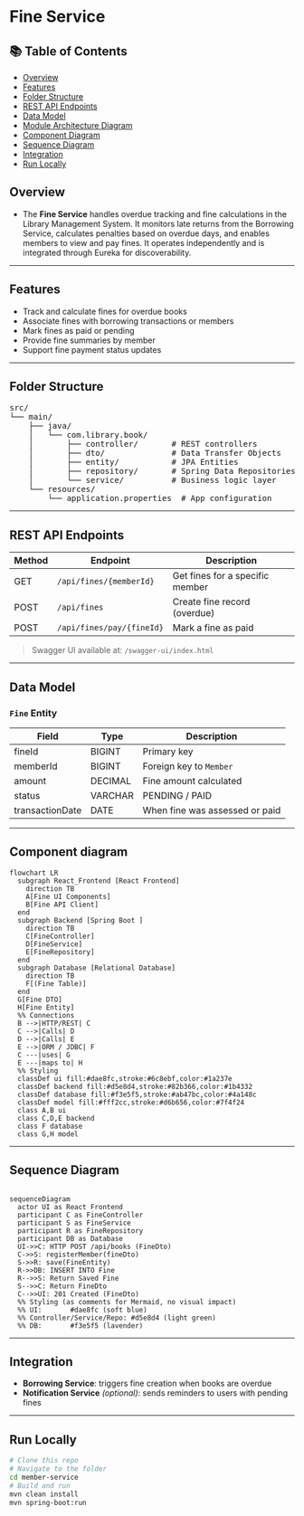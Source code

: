 #  Fine Service

## 📚 Table of Contents
- [Overview](#overview)
- [Features](#features)
- [Folder Structure](#folder-structure)
- [REST API Endpoints](#rest-api-endpoints)
- [Data Model](#data-model)
- [Module Architecture Diagram](#module-architecture-diagram)
- [Component Diagram](#component-diagram)
- [Sequence Diagram](#sequence-diagram)
- [Integration](#integration)
- [Run Locally](#run-locally)

## Overview
- The **Fine Service** handles overdue tracking and fine calculations in the Library Management System. It monitors late returns from the Borrowing Service, calculates penalties based on overdue days, and enables members to view and pay fines. It operates independently and is integrated through Eureka for discoverability.

---

##  Features
- Track and calculate fines for overdue books
- Associate fines with borrowing transactions or members
- Mark fines as paid or pending
- Provide fine summaries by member
- Support fine payment status updates

---
## Folder Structure
<pre>
src/
└── main/
    ├── java/
    │   └── com.library.book/
    │       ├── controller/       # REST controllers
    │       ├── dto/              # Data Transfer Objects
    │       ├── entity/           # JPA Entities
    │       ├── repository/       # Spring Data Repositories
    │       └── service/          # Business logic layer
    └── resources/
        └── application.properties  # App configuration
</pre>
---
##  REST API Endpoints

| Method | Endpoint                    | Description                      |
|--------|-----------------------------|----------------------------------|
| GET    | `/api/fines/{memberId}`     | Get fines for a specific member |
| POST   | `/api/fines`                | Create fine record (overdue)    |
| POST   | `/api/fines/pay/{fineId}`   | Mark a fine as paid             |

> Swagger UI available at: `/swagger-ui/index.html`

---

##  Data Model

### `Fine` Entity

| Field            | Type      | Description                           |
|------------------|-----------|---------------------------------------|
| fineId           | BIGINT    | Primary key                           |
| memberId         | BIGINT    | Foreign key to `Member`               |
| amount           | DECIMAL   | Fine amount calculated                |
| status           | VARCHAR   | PENDING / PAID                        |
| transactionDate  | DATE      | When fine was assessed or paid        |

---
## Component diagram
 
```mermaid
flowchart LR
  subgraph React_Frontend [React Frontend]
    direction TB
    A[Fine UI Components]
    B[Fine API Client]
  end
  subgraph Backend [Spring Boot ]
    direction TB
    C[FineController]
    D[FineService]
    E[FineRepository]
  end
  subgraph Database [Relational Database]
    direction TB
    F[(Fine Table)]
  end
  G[Fine DTO]
  H[Fine Entity]
  %% Connections
  B -->|HTTP/REST| C
  C -->|Calls| D
  D -->|Calls| E
  E -->|ORM / JDBC| F
  C ---|uses| G
  E ---|maps to| H
  %% Styling
  classDef ui fill:#dae8fc,stroke:#6c8ebf,color:#1a237e
  classDef backend fill:#d5e8d4,stroke:#82b366,color:#1b4332
  classDef database fill:#f3e5f5,stroke:#ab47bc,color:#4a148c
  classDef model fill:#fff2cc,stroke:#d6b656,color:#7f4f24
  class A,B ui
  class C,D,E backend
  class F database
  class G,H model
```
---
## Sequence Diagram
```mermaid
 
sequenceDiagram
  actor UI as React Frontend
  participant C as FineController
  participant S as FineService
  participant R as FineRepository
  participant DB as Database
  UI->>C: HTTP POST /api/books (FineDto)
  C->>S: registerMember(fineDto)
  S->>R: save(FineEntity)
  R->>DB: INSERT INTO Fine
  R-->>S: Return Saved Fine
  S-->>C: Return FineDto
  C-->>UI: 201 Created (FineDto)
  %% Styling (as comments for Mermaid, no visual impact)
  %% UI:       #dae8fc (soft blue)
  %% Controller/Service/Repo: #d5e8d4 (light green)
  %% DB:       #f3e5f5 (lavender)
```
---
##  Integration

- **Borrowing Service**: triggers fine creation when books are overdue
- **Notification Service** *(optional)*: sends reminders to users with pending fines

---
##  Run Locally
```bash
# Clone this repo
# Navigate to the folder
cd member-service
# Build and run
mvn clean install
mvn spring-boot:run
